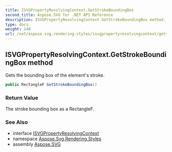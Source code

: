 ```yaml
---
title: ISVGPropertyResolvingContext.GetStrokeBoundingBox
second_title: Aspose.SVG for .NET API Reference
description: ISVGPropertyResolvingContext GetStrokeBoundingBox method. Gets the bounding box of the elements stroke
type: docs
weight: 140
url: /net/aspose.svg.rendering.styles/isvgpropertyresolvingcontext/getstrokeboundingbox/
---
```

## ISVGPropertyResolvingContext.GetStrokeBoundingBox method

Gets the bounding box of the element's stroke.

```csharp
public RectangleF GetStrokeBoundingBox()
```

### Return Value

The stroke bounding box as a RectangleF.

### See Also

* interface [ISVGPropertyResolvingContext](../)
* namespace [Aspose.Svg.Rendering.Styles](../../../aspose.svg.rendering.styles/)
* assembly [Aspose.SVG](../../../)
